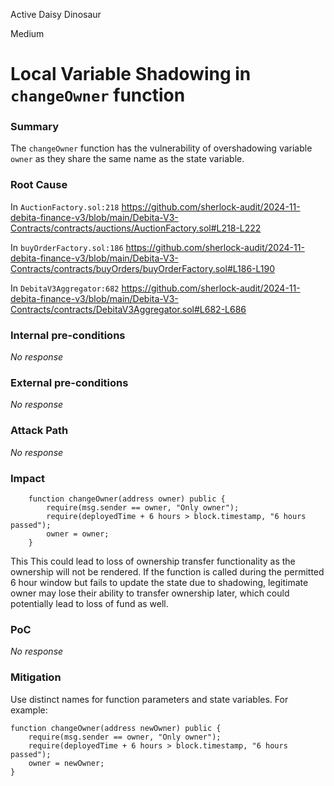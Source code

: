 Active Daisy Dinosaur

Medium

# Local Variable Shadowing in `changeOwner` function

### Summary

The `changeOwner` function has the vulnerability of overshadowing variable `owner` as they share the same name as the state variable.

### Root Cause

In `AuctionFactory.sol:218`
https://github.com/sherlock-audit/2024-11-debita-finance-v3/blob/main/Debita-V3-Contracts/contracts/auctions/AuctionFactory.sol#L218-L222

In `buyOrderFactory.sol:186`
https://github.com/sherlock-audit/2024-11-debita-finance-v3/blob/main/Debita-V3-Contracts/contracts/buyOrders/buyOrderFactory.sol#L186-L190

In `DebitaV3Aggregator:682`
https://github.com/sherlock-audit/2024-11-debita-finance-v3/blob/main/Debita-V3-Contracts/contracts/DebitaV3Aggregator.sol#L682-L686

### Internal pre-conditions

_No response_

### External pre-conditions

_No response_

### Attack Path

_No response_

### Impact

```solidity
    function changeOwner(address owner) public {
        require(msg.sender == owner, "Only owner");
        require(deployedTime + 6 hours > block.timestamp, "6 hours passed");
        owner = owner;
    }
```
This 
This could lead to loss of ownership transfer functionality as the ownership will not be rendered. 
If the function is called during the permitted 6 hour window but fails to update the state due to shadowing, legitimate owner may lose their ability to transfer ownership later, which could potentially lead to loss of fund as well.


### PoC

_No response_

### Mitigation

Use distinct names for function parameters and state variables. For example:
```solidity
function changeOwner(address newOwner) public {
    require(msg.sender == owner, "Only owner");
    require(deployedTime + 6 hours > block.timestamp, "6 hours passed");
    owner = newOwner;
}
```

